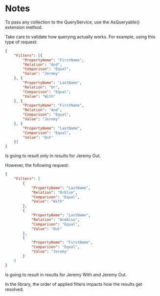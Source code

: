 ﻿# Notes
 
To pass any collection to the QueryService, use the AsQueryable() extension method.

Take care to validate how querying actually works. For example, using
this type of request:  
```json
{
    "Filters": [{
        "PropertyName": "FirstName",
        "Relation": "And",
        "Comparison": "Equal",
        "Value": "Jeremy"
    }, {
        "PropertyName": "LastName",
        "Relation": "Or",
        "Comparison": "Equal",
        "Value": "With"
    }, {
        "PropertyName": "FirstName",
        "Relation": "And",
        "Comparison": "Equal",
        "Value": "Jeremy"
    }, {
        "PropertyName": "LastName",
        "Comparison": "Equal",
        "Value": "Out"
    }]
}
```
Is going to result only in results for Jeremy Out.

However, the following request:  
```json
{
    "Filters": [
        {
            "PropertyName": "LastName",
            "Relation": "OrElse",
            "Comparison": "Equal",
            "Value": "With"
        },
        {
            "PropertyName": "LastName",
            "Relation": "AndAlso",
            "Comparison": "Equal",
            "Value": "Out"
        },
        {
            "PropertyName": "FirstName",
            "Comparison": "Equal",
            "Value": "Jeremy"
        }
    ]
}
```
Is going to result in results for Jeremy With _and_ Jeremy Out.

In the library, the order of applied filters impacts how the results get resolved.
